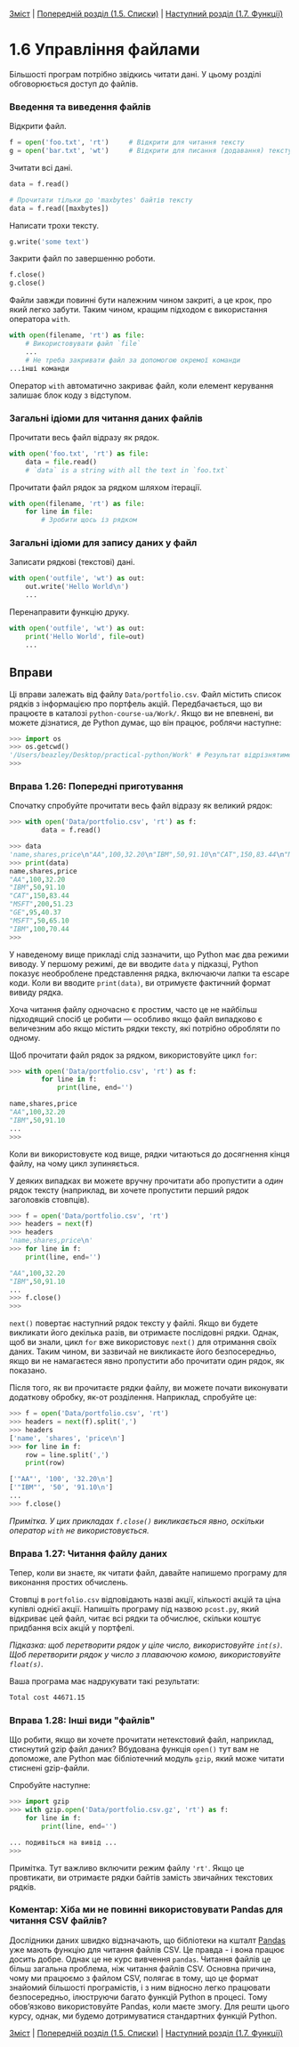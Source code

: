 [Зміст](../Contents.md) \| [Попередній розділ (1.5. Списки)](05_Lists.md) \| [Наступний розділ (1.7. Функції)](07_Functions.md)

# 1.6 Управління файлами

Більшості програм потрібно звідкись читати дані. У цьому розділі обговорюється доступ до файлів.

### Введення та виведення файлів
Відкрити файл.
```python
f = open('foo.txt', 'rt')     # Відкрити для читання тексту
g = open('bar.txt', 'wt')     # Відкрити для писання (додавання) тексту
```

Зчитати всі дані.
```python
data = f.read()

# Прочитати тільки до 'maxbytes' байтів тексту
data = f.read([maxbytes])
```

Написати трохи тексту.
```python
g.write('some text')
```

Закрити файл по завершенню роботи.
```python
f.close()
g.close()
```

Файли завжди повинні бути належним чином закриті, а це крок, про який легко забути. Таким чином, кращим підходом є використання оператора `with`.
```python
with open(filename, 'rt') as file:
    # Використовувати файл `file`
    ...
    # Не треба закривати файл за допомогою окремої команди
...інші команди
```
Оператор `with` автоматично закриває файл, коли елемент керування залишає блок коду з відступом.

### Загальні ідіоми для читання даних файлів
Прочитати весь файл відразу як рядок.
```python
with open('foo.txt', 'rt') as file:
    data = file.read()
    # `data` is a string with all the text in `foo.txt`
```

Прочитати файл рядок за рядком шляхом ітерації.

```python
with open(filename, 'rt') as file:
    for line in file:
        # Зробити щось із рядком
```

### Загальні ідіоми для запису даних у файл

Записати рядкові (текстові) дані.
```python
with open('outfile', 'wt') as out:
    out.write('Hello World\n')
    ...
```

Перенаправити функцію друку.
```python
with open('outfile', 'wt') as out:
    print('Hello World', file=out)
    ...
```

## Вправи

Ці вправи залежать від файлу `Data/portfolio.csv`. Файл містить список рядків з інформацією про портфель акцій. Передбачається, що ви працюєте в каталозі `python-course-ua/Work/`. Якщо ви не впевнені, ви можете дізнатися, де Python думає, що він працює, роблячи наступне:
```python
>>> import os
>>> os.getcwd()
'/Users/beazley/Desktop/practical-python/Work' # Результат відрізнятиметься
>>>
```

### Вправа 1.26: Попередні приготування

Спочатку спробуйте прочитати весь файл відразу як великий рядок:
```python
>>> with open('Data/portfolio.csv', 'rt') as f:
        data = f.read()

>>> data
'name,shares,price\n"AA",100,32.20\n"IBM",50,91.10\n"CAT",150,83.44\n"MSFT",200,51.23\n"GE",95,40.37\n"MSFT",50,65.10\n"IBM",100,70.44\n'
>>> print(data)
name,shares,price
"AA",100,32.20
"IBM",50,91.10
"CAT",150,83.44
"MSFT",200,51.23
"GE",95,40.37
"MSFT",50,65.10
"IBM",100,70.44
>>>
```
У наведеному вище прикладі слід зазначити, що Python має два режими виводу. У першому режимі, де ви вводите `data` у підказці, Python показує необроблене представлення рядка, включаючи лапки та escape коди. Коли ви вводите `print(data)`, ви отримуєте фактичний формат вивиду рядка.

Хоча читання файлу одночасно є простим, часто це не найбільш підходящий спосіб це робити — особливо якщо файл випадково є величезним або якщо містить рядки тексту, які потрібно обробляти по одному.

Щоб прочитати файл рядок за рядком, використовуйте цикл `for`:
```python
>>> with open('Data/portfolio.csv', 'rt') as f:
        for line in f:
            print(line, end='')

name,shares,price
"AA",100,32.20
"IBM",50,91.10
...
>>>
```
Коли ви використовуєте код вище, рядки читаються до досягнення кінця файлу, на чому цикл зупиняється.

У деяких випадках ви можете вручну прочитати або пропустити а *один* рядок тексту (наприклад, ви хочете пропустити перший рядок заголовків стовпців).
```python
>>> f = open('Data/portfolio.csv', 'rt')
>>> headers = next(f)
>>> headers
'name,shares,price\n'
>>> for line in f:
    print(line, end='')

"AA",100,32.20
"IBM",50,91.10
...
>>> f.close()
>>>
```

`next()` повертає наступний рядок тексту у файлі. Якщо ви будете викликати його декілька разів, ви отримаєте послідовні рядки.
Однак, щоб ви знали, цикл `for` вже використовує `next()` для отримання своїх даних. Таким чином, ви зазвичай не викликаєте його безпосередньо, якщо ви не намагаєтеся явно пропустити або прочитати один рядок, як показано.

Після того, як ви прочитаєте рядки файлу, ви можете почати виконувати додаткову обробку, як-от розділення. Наприклад, спробуйте це:
```python
>>> f = open('Data/portfolio.csv', 'rt')
>>> headers = next(f).split(',')
>>> headers
['name', 'shares', 'price\n']
>>> for line in f:
    row = line.split(',')
    print(row)

['"AA"', '100', '32.20\n']
['"IBM"', '50', '91.10\n']
...
>>> f.close()
```

*Примітка. У цих прикладах `f.close()` викликається явно, оскільки оператор `with` не використовується.*

### Вправа 1.27: Читання файлу даних

Тепер, коли ви знаєте, як читати файл, давайте напишемо програму для виконання простих обчислень.

Стовпці в `portfolio.csv` відповідають назві акції, кількості акцій та ціна купівлі однієї акції. Напишіть програму під назвою `pcost.py`, який відкриває цей файл, читає всі рядки та обчислює, скільки коштує придбання всіх акцій у портфелі.

*Підказка: щоб перетворити рядок у ціле число, використовуйте `int(s)`. Щоб перетворити рядок у число з плаваючою комою, використовуйте `float(s)`.*

Ваша програма має надрукувати такі результати:
```bash
Total cost 44671.15
```

### Вправа 1.28: Інші види "файлів"

Що робити, якщо ви хочете прочитати нетекстовий файл, наприклад, стиснутий gzip файл даних? Вбудована функція `open()` тут вам не допоможе, але Python має бібліотечний модуль `gzip`, який може читати стиснені gzip-файли.

Спробуйте наступне:
```python
>>> import gzip
>>> with gzip.open('Data/portfolio.csv.gz', 'rt') as f:
    for line in f:
        print(line, end='')

... подивіться на вивід ...
>>>
```

Примітка. Тут важливо включити режим файлу `'rt'`. Якщо це провтикати, ви отримаєте рядки байтів замість звичайних текстових рядків.

### Коментар: Хіба ми не повинні використовувати Pandas для читання CSV файлів?

Дослідники даних швидко відзначають, що бібліотеки на кшталт [Pandas](https://pandas.pydata.org) уже мають функцію для читання файлів CSV. Це правда - і вона працює досить добре. Однак це не курс вивчення `pandas`. Читання файлів це більш загальна проблема, ніж читання файлів CSV. Основна причина, чому ми працюємо з файлом CSV, полягає в тому, що це формат знайомий більшості програмістів, і з ним відносно легко працювати безпосередньо, ілюструючи багато функцій Python в процесі. Тому обов’язково використовуйте Pandas, коли маєте змогу. Для решти цього курсу, однак, ми будемо дотримуватися стандартних функцій Python.

[Зміст](../Contents.md) \| [Попередній розділ (1.5. Списки)](05_Lists.md) \| [Наступний розділ (1.7. Функції)](07_Functions.md)
